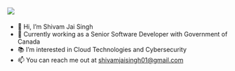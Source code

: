 <h1 align="left">
    <img src="https://readme-typing-svg.herokuapp.com/?font=Righteous&size=35&center=false&vCenter=true&width=500&height=70&duration=1500&lines=Hi+There!+👋;+I'm+Shivam+Jai+Singh!;" />
</h1>


- 👋 Hi, I’m Shivam Jai Singh
- 💼 Currently working as a Senior Software Developer with Government of Canada
- 📚 I’m interested in Cloud Technologies and Cybersecurity
- 📫 You can reach me out at shivamjaisingh01@gmail.com
